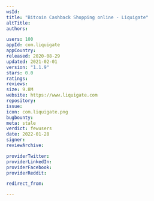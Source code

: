 ```yaml
---
wsId: 
title: "Bitcoin Cashback Shopping online - Liquigate"
altTitle: 
authors:

users: 100
appId: com.liquigate
appCountry: 
released: 2020-08-29
updated: 2021-02-01
version: "1.1.9"
stars: 0.0
ratings: 
reviews: 
size: 9.8M
website: https://www.liquigate.com
repository: 
issue: 
icon: com.liquigate.png
bugbounty: 
meta: stale
verdict: fewusers
date: 2022-01-28
signer: 
reviewArchive:

providerTwitter: 
providerLinkedIn: 
providerFacebook: 
providerReddit: 

redirect_from:

---
```


